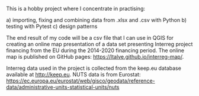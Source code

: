 This is a hobby project where I concentrate in practising:

a) importing, fixing and combining data from .xlsx and .csv with Python
b) testing with Pytest
c) design patterns

The end result of my code will be a csv file that I can use in QGIS for creating an online map presentation 
of a data set presenting Interreg project financing from the EU during the 2014-2020 financing period.
The online map is published on GitHub pages: https://ltalve.github.io/interreg-map/.

Interreg data used in the project is collected from the keep.eu database available at http://keep.eu.
NUTS data is from Eurostat: https://ec.europa.eu/eurostat/web/gisco/geodata/reference-data/administrative-units-statistical-units/nuts
